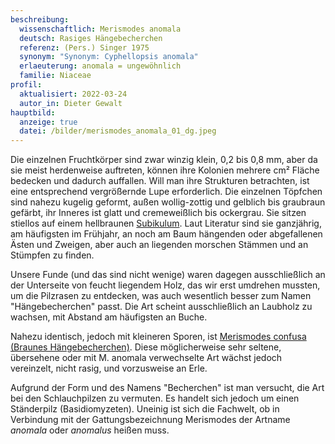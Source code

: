 ```yaml
---
beschreibung:
  wissenschaftlich: Merismodes anomala
  deutsch: Rasiges Hängebecherchen
  referenz: (Pers.) Singer 1975
  synonym: "Synonym: Cyphellopsis anomala"
  erlaeuterung: anomala = ungewöhnlich
  familie: Niaceae
profil:
  aktualisiert: 2022-03-24
  autor_in: Dieter Gewalt
hauptbild:
  anzeige: true
  datei: /bilder/merismodes_anomala_01_dg.jpeg
---
```

Die einzelnen Fruchtkörper sind zwar winzig klein, 0,2 bis 0,8 mm, aber da sie meist herdenweise auftreten, können ihre Kolonien mehrere cm² Fläche bedecken und dadurch auffallen. Will man ihre Strukturen betrachten, ist eine entsprechend vergrößernde Lupe erforderlich. Die einzelnen Töpfchen sind nahezu kugelig geformt, außen wollig-zottig und gelblich bis graubraun gefärbt, ihr Inneres ist glatt und cremeweißlich bis ockergrau. Sie sitzen stiellos auf einem hellbraunen [Subikulum](Subikulum "Glossar"). Laut Literatur sind sie ganzjährig, am häufigsten im Frühjahr, an noch am Baum hängenden oder abgefallenen Ästen und Zweigen, aber auch an liegenden morschen Stämmen und an Stümpfen zu finden.

Unsere Funde (und das sind nicht wenige) waren dagegen ausschließlich an der Unterseite von feucht liegendem Holz, das wir erst umdrehen mussten, um die Pilzrasen zu entdecken, was auch wesentlich besser zum Namen "Hängebecherchen" passt. Die Art scheint ausschließlich an Laubholz zu wachsen, mit Abstand am häufigsten an Buche.

Nahezu identisch, jedoch mit kleineren Sporen, ist [Merismodes confusa (Braunes Hängebecherchen)](/pilze/merismodes-confusa-braunes-hängebecherchen). Diese möglicherweise sehr seltene, übersehene oder mit M. anomala verwechselte Art wächst jedoch vereinzelt, nicht rasig, und vorzusweise an Erle. 

Aufgrund der Form und des Namens "Becherchen" ist man versucht, die Art bei den Schlauchpilzen zu vermuten. Es handelt sich jedoch um einen Ständerpilz (Basidiomyzeten). Uneinig ist sich die Fachwelt, ob in Verbindung mit der Gattungsbezeichnung Merismodes der Artname *anomala* oder *anomalus* heißen muss.